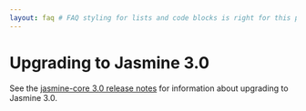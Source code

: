 ```yaml
---
layout: faq # FAQ styling for lists and code blocks is right for this page
---
```


<h1>Upgrading to Jasmine 3.0</h1>

See the 
<a href="https://github.com/jasmine/jasmine/blob/main/release_notes/3.0.md">jasmine-core 3.0 release notes</a>
for information about upgrading to Jasmine 3.0.